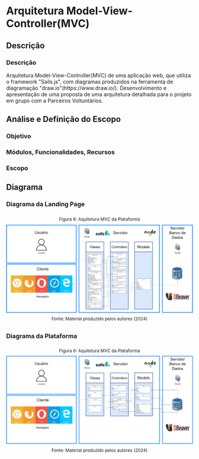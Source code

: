 # Arquitetura Model-View-Controller(MVC) 
## Descrição
<h3>Descrição</h3>
Arquitetura Model-View-Controller(MVC) de uma aplicação web, que utiliza o framework "Sails.js", com diagramas produzidos na ferramenta de diagramação "draw.io"(https://www.draw.io/). Desenvolvimento e apresentação de uma proposta de uma arquitetura detalhada para o projeto em grupo com a Parceiros Voltuntários. 

## Análise e Definição do Escopo
<h3>Objetivo</h3>

<h3>Módulos, Funcionalidades, Recursos</h3>

<h3>Escopo</h3>

## Diagrama
<h3>Diagrama da Landing Page</h3>
<div align="center" width="100%">
 <sub>Figura 6: Aquitetura MVC da Plataforma</sub><br>
<img src = "assets/MVCLandingPage.png " alt="MVCLandingPage">
<sup>Fonte: Material produzido pelos autores (2024)</sup>
</div>

<h3>Diagrama da Plataforma</h3>
<div align="center" width="100%">
 <sub>Figura 6: Aquitetura MVC da Plataforma</sub><br>
<img src = "assets/MVCPlataforma.png " alt="MVCPlataforma">
<sup>Fonte: Material produzido pelos autores (2024)</sup>
</div>
